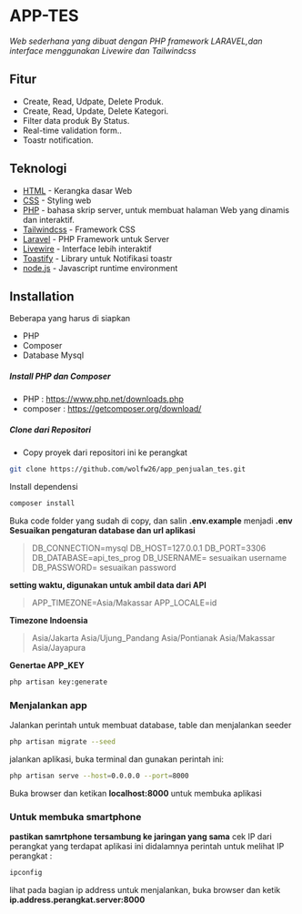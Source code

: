 # APP-TES
_Web sederhana yang dibuat dengan PHP framework LARAVEL,dan interface menggunakan Livewire dan Tailwindcss_

## Fitur

- Create, Read, Udpate, Delete Produk.
- Create, Read, Update, Delete Kategori.
- Filter data produk By Status.
- Real-time validation form..
- Toastr notification.


## Teknologi


- [HTML] - Kerangka dasar Web
- [CSS] - Styling web
- [PHP] - bahasa skrip server, untuk membuat halaman Web yang dinamis dan interaktif.
- [Tailwindcss] - Framework CSS
- [Laravel] - PHP Framework untuk Server
- [Livewire] - Interface lebih interaktif
- [Toastify] - Library untuk Notifikasi toastr
- [node.js] - Javascript runtime environment


## Installation
Beberapa yang harus di siapkan 
- PHP
- Composer
- Database Mysql

##### Install PHP dan Composer
- PHP : https://www.php.net/downloads.php
- composer : https://getcomposer.org/download/

##### Clone dari Repositori
- Copy proyek dari repositori ini ke perangkat
```sh
git clone https://github.com/wolfw26/app_penjualan_tes.git
```
Install  dependensi

```sh
composer install
```

Buka code folder yang sudah di copy, dan salin **.env.example** menjadi **.env**
**Sesuaikan pengaturan database dan url aplikasi**

> DB_CONNECTION=mysql
> DB_HOST=127.0.0.1
> DB_PORT=3306
> DB_DATABASE=api_tes_prog
> DB_USERNAME= sesuaikan username
> DB_PASSWORD= sesuaikan password

**setting waktu, digunakan untuk ambil data dari API**

> APP_TIMEZONE=Asia/Makassar
> APP_LOCALE=id

**Timezone Indoensia**
> Asia/Jakarta
> Asia/Ujung_Pandang
> Asia/Pontianak
> Asia/Makassar
> Asia/Jayapura

**Genertae APP_KEY**

```sh
php artisan key:generate

```

### Menjalankan app
Jalankan perintah untuk membuat database, table dan menjalankan seeder

```sh
php artisan migrate --seed
```
jalankan aplikasi, buka terminal dan gunakan perintah ini:
```sh
php artisan serve --host=0.0.0.0 --port=8000
```
Buka browser dan ketikan **localhost:8000** untuk membuka aplikasi

### Untuk membuka smartphone
 **pastikan samrtphone tersambung ke jaringan yang sama**
cek IP dari perangkat yang terdapat aplikasi ini didalamnya
perintah untuk melihat IP perangkat : 
```sh
ipconfig
```
lihat pada bagian ip address
untuk menjalankan, buka browser dan ketik **ip.address.perangkat.server:8000**




   [HTML]: <https://developer.mozilla.org/en-US/docs/Web/HTML>
   [Livewire]: <https://livewire.laravel.com/>
   [Tailwindcss]: <https://tailwindcss.com/>
   [Laravel]: <https://laravel.com/docs/10.x>
   [Toastify]: <https://github.com/apvarun/toastify-js>
   [Mysql]: <https://www.mysql.com/>
   [node.js]: <http://nodejs.org>
   [CSS]: <https://www.w3schools.com/css/>
   [PHP]:<https://www.php.net/>
